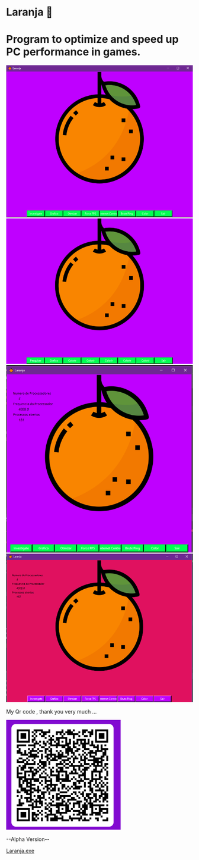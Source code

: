 # <tittle> Laranja </tittle> :orange:
<h1>Program to optimize and speed up PC performance in games.</h1>


![](Laranja/Screenshots/Screenshot2.png)
![](Laranja/Screenshots/Sreenshot.png)
![](Laranja/Screenshots/Screenshot3.png)
![](Laranja/Screenshots/Screenshot1.png)


My Qr code , thank you very much ...

![](Laranja/Screenshots/code.png)
<p>--Alpha Version--
    
</p>

[Laranja.exe](https://github.com/eusouanderson/Laranja/raw/main/Laranja/%5Blaranja.exe%5D/%5Blaranja.exe%5D.rar)
